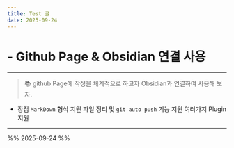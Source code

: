 ```yaml
---
title: Test 글
date: 2025-09-24
---
```

# - Github Page & Obsidian 연결 사용
---

>  📚 github Page에 작성을 체계적으로 하고자 Obsidian과 연결하여 사용해 보자.

- 장점
	`MarkDown` 형식 지원
	파일 정리 및 `git auto push` 기능 지원
	여러가지 Plugin 지원 



---
%% 2025-09-24 %%
